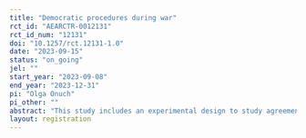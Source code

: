 ```yaml
---
title: "Democratic procedures during war"
rct_id: "AEARCTR-0012131"
rct_id_num: "12131"
doi: "10.1257/rct.12131-1.0"
date: "2023-09-15"
status: "on_going"
jel: ""
start_year: "2023-09-08"
end_year: "2023-12-31"
pi: "Olga Onuch"
pi_other: ""
abstract: "This study includes an experimental design to study agreement with the continuity of democratic procedures in Ukraine in the context of war."
layout: registration
---
```


